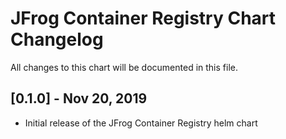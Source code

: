 # JFrog Container Registry Chart Changelog
All changes to this chart will be documented in this file.

## [0.1.0] - Nov 20, 2019
* Initial release of the JFrog Container Registry helm chart
